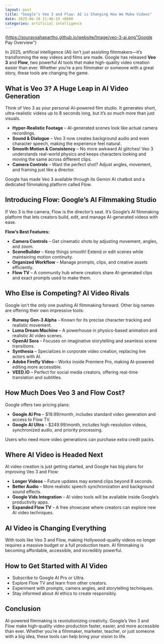 ```yaml
---
layout: post
title: "Google’s Veo 3 and Flow: AI is Changing How We Make Videos"
date: 2025-06-10 11:46:19 +0600
categories: artificial intelligence
---
```


(https://souravsahapartho.github.io/website/Image/veo-3-ai.png"Google Pay Overview")

In 2025, artificial intelligence (AI) isn't just assisting filmmakers—it’s transforming the way videos and films are made. Google has released **Veo 3** and **Flow**, two powerful AI tools that make high-quality video creation easier than ever. Whether you’re a pro filmmaker or someone with a great story, these tools are changing the game.

## What is Veo 3? A Huge Leap in AI Video Generation
Think of Veo 3 as your personal AI-powered film studio. It generates short, ultra-realistic videos up to 8 seconds long, but it’s so much more than just visuals.

* **Hyper-Realistic Footage** – AI-generated scenes look like actual camera recordings.
* **Sound & Dialogue** – Veo 3 now creates background audio and even character speech, making the experience feel natural.
* **Smooth Motion & Consistency** – No more awkward AI glitches! Veo 3 understands real-world physics and keeps characters looking and moving the same across different clips.
* **Camera Controls** – Want the perfect shot? Adjust angles, movement, and framing just like a director.

Google has made Veo 3 available through its Gemini AI chatbot and a dedicated filmmaking platform called Flow.

## Introducing Flow: Google’s AI Filmmaking Studio
If Veo 3 is the camera, Flow is the director’s seat. It’s Google’s AI filmmaking platform that lets creators build, edit, and manage AI-generated videos with ease.

**Flow’s Best Features:**
* **Camera Controls** – Get cinematic shots by adjusting movement, angles, and zoom.
* **SceneBuilder** – Keep things smooth! Extend or edit scenes while maintaining motion continuity.
* **Organized Workflow** – Manage prompts, clips, and creative assets efficiently.
* **Flow TV** – A community hub where creators share AI-generated clips and exact prompts used to make them.

## Who Else is Competing? AI Video Rivals
Google isn’t the only one pushing AI filmmaking forward. Other big names are offering their own impressive tools:

* **Runway Gen-3 Alpha** – Known for its precise character tracking and realistic movement.
* **Luma Dream Machine** – A powerhouse in physics-based animation and realistic AI video scenes.
* **OpenAI Sora** – Focuses on imaginative storytelling and seamless scene transitions.
* **Synthesia** – Specializes in corporate video creation, replacing live actors with AI.
* **Adobe Firefly Video** – Works inside Premiere Pro, making AI-powered editing more accessible.
* **VEED.IO** – Perfect for social media creators, offering real-time translation and subtitles.

## How Much Does Veo 3 and Flow Cost?
Google offers two pricing plans:

* **Google AI Pro** – $19.99/month, includes standard video generation and access to Flow TV.
* **Google AI Ultra** – $249.99/month, includes high-resolution videos, synchronized audio, and priority processing.

Users who need more video generations can purchase extra credit packs.

## Where AI Video is Headed Next
AI video creation is just getting started, and Google has big plans for improving Veo 3 and Flow:

* **Longer Videos** – Future updates may extend clips beyond 8 seconds.
* **Better Audio** – More realistic speech synchronization and background sound effects.
* **Google Vids Integration** – AI video tools will be available inside Google’s productivity apps.
* **Expanded Flow TV** – A free showcase where creators can explore new AI video techniques.

## AI Video is Changing Everything
With tools like Veo 3 and Flow, making Hollywood-quality videos no longer requires a massive budget or a full production team. AI filmmaking is becoming affordable, accessible, and incredibly powerful.

## How to Get Started with AI Video
* Subscribe to Google AI Pro or Ultra.
* Explore Flow TV and learn from other creators.
* Experiment with prompts, camera angles, and storytelling techniques.
* Stay informed about AI ethics to create responsibly.

## Conclusion
AI-powered filmmaking is revolutionizing creativity. Google’s Veo 3 and Flow make high-quality video production faster, easier, and more accessible than ever. Whether you’re a filmmaker, marketer, teacher, or just someone with a big idea, these tools can help bring your vision to life.
